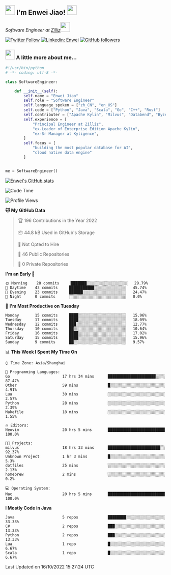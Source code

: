<h2><img src="https://emojis.slackmojis.com/emojis/images/1531849430/4246/blob-sunglasses.gif?1531849430" width="30"/> I'm  Enwei Jiao! <img src="https://media.giphy.com/media/juBt25nT1KGys/giphy.gif" width=30> </h2>
<!-- <img align='right' src="https://media.giphy.com/media/M9gbBd9nbDrOTu1Mqx/giphy.gif" width="230"> -->
<p><em>Software Engineer at <a href="https://zilliz.com/">Zilliz</a><img src="https://media.giphy.com/media/WUlplcMpOCEmTGBtBW/giphy.gif" width="30"></em></p>

[![Twitter Follow](https://img.shields.io/twitter/follow/misteranmol?label=Follow)](https://twitter.com/intent/follow?screen_name=EnweiJiao)
[![Linkedin: Enwei](https://img.shields.io/badge/-enwei-blue?style=&logo=Linkedin&logoColor=white&link=https://www.linkedin.com/in/enwei-jiao-41192a97)](https://www.linkedin.com/in/enwei-jiao-41192a97/)
[![GitHub followers](https://img.shields.io/github/followers/jiaoew1991?label=Follow&style=social)](https://github.com/jiaoew1991)


### <img src="https://media.giphy.com/media/VgCDAzcKvsR6OM0uWg/giphy.gif" width="30"> A little more about me...  

```python
#!/usr/bin/python
# -*- coding: utf-8 -*-

class SoftwareEngineer:

    def __init__(self):
        self.name = "Enwei Jiao"
        self.role = "Software Engineer"
        self.language_spoken = ["zh_CN", "en_US"]
        self.code = ["Python", "Java", "Scala", "Go", "C++", "Rust"]
        self.contributer = ["Apache Kylin", "Milvus", "Databend", "Byzer-Lang"]
        self.experience = [
            "Principal Engineer at Zilliz",
            "ex-Leader of Enterprise Edition Apache Kylin",
            "ex-Sr Manager at Kyligence",
        ]
        self.focus = [
            "building the most popular database for AI",
            "cloud native data engine"
        ]


me = SoftwareEngineer()
```

[![Enwei's GitHub stats](https://github-readme-stats.vercel.app/api?username=jiaoew1991&count_private=true&show_icons=true)](https://github.com/jiaoew1991/jiaoew1991)

<!-- [![Top Langs](https://github-readme-stats.vercel.app/api/top-langs/?username=jiaoew1991&layout=compact)](https://github.com/jiaoew1991/jiaoew1991) -->

<!--START_SECTION:waka-->
![Code Time](http://img.shields.io/badge/Code%20Time-195%20hrs%2043%20mins-blue)

![Profile Views](http://img.shields.io/badge/Profile%20Views-5-blue)

**🐱 My GitHub Data** 

> 🏆 196 Contributions in the Year 2022
 > 
> 📦 44.8 kB Used in GitHub's Storage 
 > 
> 🚫 Not Opted to Hire
 > 
> 📜 46 Public Repositories 
 > 
> 🔑 0 Private Repositories  
 > 
**I'm an Early 🐤** 

```text
🌞 Morning    28 commits     ███████░░░░░░░░░░░░░░░░░░   29.79% 
🌆 Daytime    43 commits     ███████████░░░░░░░░░░░░░░   45.74% 
🌃 Evening    23 commits     ██████░░░░░░░░░░░░░░░░░░░   24.47% 
🌙 Night      0 commits      ░░░░░░░░░░░░░░░░░░░░░░░░░   0.0%

```
📅 **I'm Most Productive on Tuesday** 

```text
Monday       15 commits     ████░░░░░░░░░░░░░░░░░░░░░   15.96% 
Tuesday      17 commits     ████░░░░░░░░░░░░░░░░░░░░░   18.09% 
Wednesday    12 commits     ███░░░░░░░░░░░░░░░░░░░░░░   12.77% 
Thursday     10 commits     ██░░░░░░░░░░░░░░░░░░░░░░░   10.64% 
Friday       16 commits     ████░░░░░░░░░░░░░░░░░░░░░   17.02% 
Saturday     15 commits     ████░░░░░░░░░░░░░░░░░░░░░   15.96% 
Sunday       9 commits      ██░░░░░░░░░░░░░░░░░░░░░░░   9.57%

```


📊 **This Week I Spent My Time On** 

```text
⌚︎ Time Zone: Asia/Shanghai

💬 Programming Languages: 
Go                       17 hrs 34 mins      █████████████████████░░░░   87.47% 
Other                    59 mins             █░░░░░░░░░░░░░░░░░░░░░░░░   4.91% 
Lua                      30 mins             ░░░░░░░░░░░░░░░░░░░░░░░░░   2.57% 
Python                   28 mins             ░░░░░░░░░░░░░░░░░░░░░░░░░   2.39% 
Makefile                 18 mins             ░░░░░░░░░░░░░░░░░░░░░░░░░   1.55%

🔥 Editors: 
Neovim                   20 hrs 5 mins       █████████████████████████   100.0%

🐱‍💻 Projects: 
milvus                   18 hrs 33 mins      ███████████████████████░░   92.37% 
Unknown Project          1 hr 3 mins         █░░░░░░░░░░░░░░░░░░░░░░░░   5.3% 
dotfiles                 25 mins             ░░░░░░░░░░░░░░░░░░░░░░░░░   2.13% 
homebrew                 2 mins              ░░░░░░░░░░░░░░░░░░░░░░░░░   0.2%

💻 Operating System: 
Mac                      20 hrs 5 mins       █████████████████████████   100.0%

```

**I Mostly Code in Java** 

```text
Java                     5 repos             ████████░░░░░░░░░░░░░░░░░   33.33% 
C#                       2 repos             ███░░░░░░░░░░░░░░░░░░░░░░   13.33% 
Python                   2 repos             ███░░░░░░░░░░░░░░░░░░░░░░   13.33% 
Lua                      1 repo              █░░░░░░░░░░░░░░░░░░░░░░░░   6.67% 
Scala                    1 repo              █░░░░░░░░░░░░░░░░░░░░░░░░   6.67%

```



 Last Updated on 16/10/2022 15:27:24 UTC
<!--END_SECTION:waka-->
